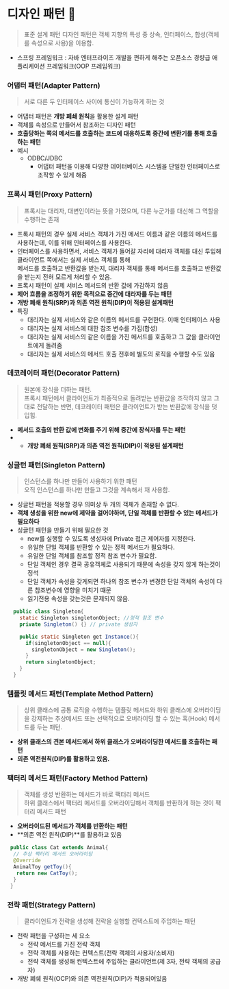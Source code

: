 # 디자인 패턴 📌
> 표준 설계 패턴
> 디자인 패턴은 객체 지향의 특성 중 상속, 인터페이스, 합성(객체를 속성으로 사용)을 이용함.
* 스프링 프레임워크 : 자바 엔터프라이즈 개발을 편하게 해주는 오픈소스 경량급 애플리케이션 프레임워크(OOP 프레임워크)

### 어댑터 패턴(Adapter Pattern)
> 서로 다른 두 인터페이스 사이에 통신이 가능하게 하는 것
* 어댑터 패턴은 **개방 폐쇄 원칙**을 활용한 설계 패턴
* 객체를 속성으로 만들어서 참조하는 디자인 패턴
* **호출당하는 쪽의 메서드를 호출하는 코드에 대응하도록 중간에 변환기를 통해 호출하는 패턴**
* 예시
  * ODBC/JDBC
    * 어댑터 패턴을 이용해 다양한 데이터베이스 시스템을 단일한 인터페이스로 조작할 수 있게 해줌

### 프록시 패턴(Proxy Pattern)
> 프록시는 대리자, 대변인이라는 뜻을 가졌으며, 다른 누군가를 대신해 그 역할을 수행하는 존재
* 프록시 패턴의 경우 실제 서비스 객체가 가진 메서드 이름과 같은 이름의 메서드를 사용하는데, 이를 위해 인터페이스를 사용한다.
* 인터페이스를 사용하면서, 서비스 객체가 들어갈 자리에 대리자 객체를 대신 투입해 클라이언트 쪽에서는 실제 서비스 객체를 통해      
  메서드를 호출하고 반환값을 받는지, 대리자 객체를 통해 메서드를 호출하고 반환값을 받는지 전혀 모르게 처리할 수 있음.
* 프록시 패턴이 실제 서비스 메서드의 반환 값에 가감하지 않음
* **제어 흐름을 조정하기 위한 목적으로 중간에 대라자를 두는 패턴**
* **개방 폐쇄 원칙(SRP)과 의존 역전 원칙(DIP)이 적용된 설계패턴**
* 특징
  * 대리자는 실제 서비스와 같은 이름의 메서드를 구현한다. 이때 인터페이스 사용
  * 대리자는 실제 서비스에 대한 참조 변수를 가짐(합성)
  * 대리자는 실제 서비스의 같은 이름을 가진 메서드를 호출하고 그 값을 클라이언트에게 돌려줌
  * 대리자는 실제 서비스의 메서드 호출 전후에 별도의 로직을 수행할 수도 있음

### 데코레이터 패턴(Decorator Pattern)
> 원본에 장식을 더하는 패턴.     
> 프록시 패턴에서 클라이언트가 최종적으로 돌려받는 반환값을 조작하지 않고 그대로 전달하는 반면, 데코레이터 패턴은 클라이언트가 받는 반환값에 장식을 덧입힘.
* **메서드 호출의 반환 값에 변화를 주기 위해 중간에 장식자를 두는 패턴**
* * **개방 폐쇄 원칙(SRP)과 의존 역전 원칙(DIP)이 적용된 설계패턴**

### 싱글턴 패턴(Singleton Pattern)
> 인스턴스를 하나만 만들어 사용하기 위한 패턴      
> 오직 인스턴스를 하나만 만들고 그것을 계속해서 재 사용함.
* 싱글턴 패턴을 적용할 경우 의미상 두 개의 객체가 존재할 수 없다.
* **객체 생성을 위한 new에 제약을 걸어야하며, 단일 객체를 반환할 수 있는 메서드가 필요하다**
* 싱글턴 패턴을 만들기 위해 필요한 것
  * new를 실행할 수 있도록 생성자에 Private 접근 제어자를 지정한다.
  * 유일한 단일 객체를 반환할 수 있는 정적 메서드가 필요하다.
  * 유일한 단일 객체를 참조할 정적 참조 변수가 필요함.
  * 단일 객체인 경우 결국 공유객체로 사용되기 때문에 속성을 갖지 않게 하는것이 정석
  * 단일 객체가 속성을 갖게되면 하나의 참조 변수가 변경한 단일 객체의 속성이 다른 참조변수에 영향을 미치기 떄문
  * 읽기전용 속성을 갖는것은 문제되지 않음.
```java
  public class Singleton{
    static Singleton singletonObject; //정적 참조 변수
    private Singleton() {} // private 생성자

    public static Singleton get Instance(){
      if(singletonObject == null){
        singletonObject = new Singleton();
      }
      return singletonObject;
    }
  }
```

### 템플릿 메서드 패턴(Template Method Pattern)
> 상위 클래스에 공통 로직을 수행하는 템플릿 메서드와 하위 클래스에 오버라이딩을 강제하는 추상메서드 또는 선택적으로 오버라이딩 할 수 있는 훅(Hook) 메서드를 두는 패턴.
* **상위 클래스의 견본 메서드에서 하위 클래스가 오버라이딩한 메서드를 호출하는 패턴**
* **의존 역전원칙(DIP)를 활용하고 있음.**

### 팩터리 메서드 패턴(Factory Method Pattern)
> 객체를 생성 반환하는 메서드가 바로 팩터리 메서드     
> 하위 클래스에서 팩터리 메서드를 오버라이딩해서 객체를 반환하게 하는 것이 팩터리 메서드 패턴
* **오버라이드된 메서드가 객체를 반환하는 패턴**
* **의존 역전 윈칙(DIP)**를 활용하고 있음
```java
 public class Cat extends Animal{
  // 추상 팩터리 메서드 오버라이딩
  @Override
  AnimalToy getToy(){
   return new CatToy();
  }
 }
```

### 전략 패턴(Strategy Pattern)
> 클라이언트가 전략을 생성해 전략을 실행할 컨텍스트에 주입하는 패턴
* 전략 패턴을 구성하는 세 요소
  * 전략 메서드를 가진 전략 객체
  * 전략 객체를 사용하는 컨텍스트(전략 객체의 사용자/소비자)
  * 전략 객체를 생성해 컨텍스트에 주입하는 클라이언트(제 3자, 전략 객체의 공급자)
* 개방 폐쉐 원칙(OCP)와 의존 역전원칙(DIP)가 적용되어있음



